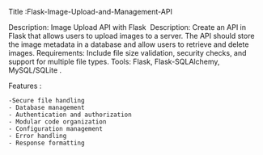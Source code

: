 Title :Flask-Image-Upload-and-Management-API

Description: Image Upload API with Flask  Description: Create an API in Flask that allows users to upload images to a server. The API should store the image metadata in a database and allow users to retrieve and delete images.
Requirements: Include file size validation, security checks, and support for multiple file types.
Tools: Flask, Flask-SQLAlchemy, MySQL/SQLite .

Features :

    -Secure file handling
    - Database management
    - Authentication and authorization
    - Modular code organization
    - Configuration management
    - Error handling
    - Response formatting
